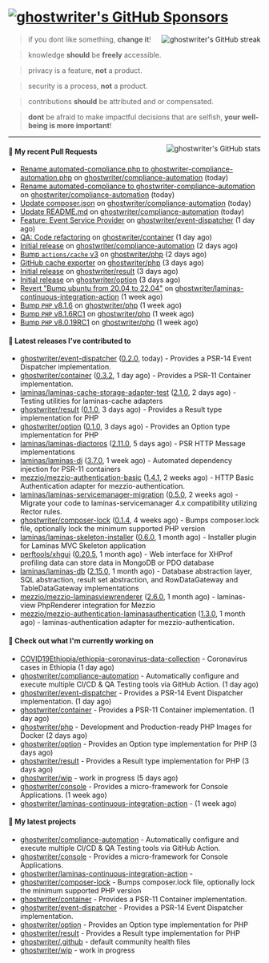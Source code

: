 # [![ghostwriter's GitHub Sponsors](https://img.shields.io/github/sponsors/ghostwriter?label=Sponsors&style=flat-square&logo=GitHub%20Sponsors)](https://github.com/sponsors/ghostwriter)

<img alt="ghostwriter's GitHub streak" align="right" src="https://github-readme-streak-stats.herokuapp.com/?user=ghostwriter">

> if you dont like something, **change it**!

> knowledge **should** be **freely** accessible.

> privacy is a feature, **not** a product.

> security is a process, **not** a product.

> contributions **should** be attributed and or compensated.

> **dont** be afraid to make impactful decisions that are selfish, **your well-being is more important**!

---

<img alt="ghostwriter's GitHub stats" align="right" src="https://github-readme-stats.vercel.app/api?username=ghostwriter&show_icons=true&count_private=true&hide_title=true&hide_rank=true&icon_color=333">

#### 🔨 My recent Pull Requests

- [Rename automated-compliance.php to ghostwriter-compliance-automation.php](https://github.com/ghostwriter/compliance-automation/pull/5) on [ghostwriter/compliance-automation](https://github.com/ghostwriter/compliance-automation) (today)
- [Rename automated-compliance to ghostwriter-compliance-automation](https://github.com/ghostwriter/compliance-automation/pull/4) on [ghostwriter/compliance-automation](https://github.com/ghostwriter/compliance-automation) (today)
- [Update composer.json](https://github.com/ghostwriter/compliance-automation/pull/3) on [ghostwriter/compliance-automation](https://github.com/ghostwriter/compliance-automation) (today)
- [Update README.md](https://github.com/ghostwriter/compliance-automation/pull/2) on [ghostwriter/compliance-automation](https://github.com/ghostwriter/compliance-automation) (today)
- [Feature: Event Service Provider](https://github.com/ghostwriter/event-dispatcher/pull/1) on [ghostwriter/event-dispatcher](https://github.com/ghostwriter/event-dispatcher) (1 day ago)
- [QA: Code refactoring](https://github.com/ghostwriter/container/pull/6) on [ghostwriter/container](https://github.com/ghostwriter/container) (1 day ago)
- [Initial release](https://github.com/ghostwriter/compliance-automation/pull/1) on [ghostwriter/compliance-automation](https://github.com/ghostwriter/compliance-automation) (2 days ago)
- [Bump `actions/cache` v3](https://github.com/ghostwriter/php/pull/58) on [ghostwriter/php](https://github.com/ghostwriter/php) (2 days ago)
- [GitHub cache exporter](https://github.com/ghostwriter/php/pull/56) on [ghostwriter/php](https://github.com/ghostwriter/php) (3 days ago)
- [Initial release](https://github.com/ghostwriter/result/pull/1) on [ghostwriter/result](https://github.com/ghostwriter/result) (3 days ago)
- [Initial release](https://github.com/ghostwriter/option/pull/1) on [ghostwriter/option](https://github.com/ghostwriter/option) (3 days ago)
- [Revert &#34;Bump ubuntu from 20.04 to 22.04&#34;](https://github.com/ghostwriter/laminas-continuous-integration-action/pull/4) on [ghostwriter/laminas-continuous-integration-action](https://github.com/ghostwriter/laminas-continuous-integration-action) (1 week ago)
- [Bump `PHP` v8.1.6](https://github.com/ghostwriter/php/pull/55) on [ghostwriter/php](https://github.com/ghostwriter/php) (1 week ago)
- [Bump `PHP` v8.1.6RC1](https://github.com/ghostwriter/php/pull/54) on [ghostwriter/php](https://github.com/ghostwriter/php) (1 week ago)
- [Bump `PHP` v8.0.19RC1](https://github.com/ghostwriter/php/pull/53) on [ghostwriter/php](https://github.com/ghostwriter/php) (1 week ago)

#### 🔭 Latest releases I've contributed to

- [ghostwriter/event-dispatcher](https://github.com/ghostwriter/event-dispatcher) ([0.2.0](https://github.com/ghostwriter/event-dispatcher/releases/tag/0.2.0), today) - Provides a PSR-14 Event Dispatcher implementation.
- [ghostwriter/container](https://github.com/ghostwriter/container) ([0.3.2](https://github.com/ghostwriter/container/releases/tag/0.3.2), 1 day ago) - Provides a PSR-11 Container implementation.
- [laminas/laminas-cache-storage-adapter-test](https://github.com/laminas/laminas-cache-storage-adapter-test) ([2.1.0](https://github.com/laminas/laminas-cache-storage-adapter-test/releases/tag/2.1.0), 2 days ago) - Testing utilities for laminas-cache adapters
- [ghostwriter/result](https://github.com/ghostwriter/result) ([0.1.0](https://github.com/ghostwriter/result/releases/tag/0.1.0), 3 days ago) - Provides a Result type implementation for PHP
- [ghostwriter/option](https://github.com/ghostwriter/option) ([0.1.0](https://github.com/ghostwriter/option/releases/tag/0.1.0), 3 days ago) - Provides an Option type implementation for PHP
- [laminas/laminas-diactoros](https://github.com/laminas/laminas-diactoros) ([2.11.0](https://github.com/laminas/laminas-diactoros/releases/tag/2.11.0), 5 days ago) - PSR HTTP Message implementations
- [laminas/laminas-di](https://github.com/laminas/laminas-di) ([3.7.0](https://github.com/laminas/laminas-di/releases/tag/3.7.0), 1 week ago) - Automated dependency injection for PSR-11 containers
- [mezzio/mezzio-authentication-basic](https://github.com/mezzio/mezzio-authentication-basic) ([1.4.1](https://github.com/mezzio/mezzio-authentication-basic/releases/tag/1.4.1), 2 weeks ago) - HTTP Basic Authentication adapter for mezzio-authentication.
- [laminas/laminas-servicemanager-migration](https://github.com/laminas/laminas-servicemanager-migration) ([0.5.0](https://github.com/laminas/laminas-servicemanager-migration/releases/tag/0.5.0), 2 weeks ago) - Migrate your code to laminas-servicemanager 4.x compatibility utilizing Rector rules.
- [ghostwriter/composer-lock](https://github.com/ghostwriter/composer-lock) ([0.1.4](https://github.com/ghostwriter/composer-lock/releases/tag/0.1.4), 4 weeks ago) - Bumps composer.lock file, optionally lock the minimum supported PHP version
- [laminas/laminas-skeleton-installer](https://github.com/laminas/laminas-skeleton-installer) ([0.6.0](https://github.com/laminas/laminas-skeleton-installer/releases/tag/0.6.0), 1 month ago) - Installer plugin for Laminas MVC Skeleton application
- [perftools/xhgui](https://github.com/perftools/xhgui) ([0.20.5](https://github.com/perftools/xhgui/releases/tag/0.20.5), 1 month ago) - Web interface for XHProf profiling data can store data in MongoDB or PDO database
- [laminas/laminas-db](https://github.com/laminas/laminas-db) ([2.15.0](https://github.com/laminas/laminas-db/releases/tag/2.15.0), 1 month ago) - Database abstraction layer, SQL abstraction, result set abstraction, and RowDataGateway and TableDataGateway implementations
- [mezzio/mezzio-laminasviewrenderer](https://github.com/mezzio/mezzio-laminasviewrenderer) ([2.6.0](https://github.com/mezzio/mezzio-laminasviewrenderer/releases/tag/2.6.0), 1 month ago) - laminas-view PhpRenderer integration for Mezzio
- [mezzio/mezzio-authentication-laminasauthentication](https://github.com/mezzio/mezzio-authentication-laminasauthentication) ([1.3.0](https://github.com/mezzio/mezzio-authentication-laminasauthentication/releases/tag/1.3.0), 1 month ago) - laminas-authentication adapter for mezzio-authentication.

#### 👷 Check out what I'm currently working on

- [COVID19Ethiopia/ethiopia-coronavirus-data-collection](https://github.com/COVID19Ethiopia/ethiopia-coronavirus-data-collection) - Coronavirus cases in Ethiopia (1 day ago)
- [ghostwriter/compliance-automation](https://github.com/ghostwriter/compliance-automation) - Automatically configure and execute multiple CI/CD &amp; QA Testing tools via GitHub Action. (1 day ago)
- [ghostwriter/event-dispatcher](https://github.com/ghostwriter/event-dispatcher) - Provides a PSR-14 Event Dispatcher implementation. (1 day ago)
- [ghostwriter/container](https://github.com/ghostwriter/container) - Provides a PSR-11 Container implementation. (1 day ago)
- [ghostwriter/php](https://github.com/ghostwriter/php) - Development and Production-ready PHP Images for Docker (2 days ago)
- [ghostwriter/option](https://github.com/ghostwriter/option) - Provides an Option type implementation for PHP (3 days ago)
- [ghostwriter/result](https://github.com/ghostwriter/result) - Provides a Result type implementation for PHP (3 days ago)
- [ghostwriter/wip](https://github.com/ghostwriter/wip) - work in progress (5 days ago)
- [ghostwriter/console](https://github.com/ghostwriter/console) - Provides a micro-framework for Console Applications. (1 week ago)
- [ghostwriter/laminas-continuous-integration-action](https://github.com/ghostwriter/laminas-continuous-integration-action) -  (1 week ago)

#### 🌱 My latest projects

- [ghostwriter/compliance-automation](https://github.com/ghostwriter/compliance-automation) - Automatically configure and execute multiple CI/CD &amp; QA Testing tools via GitHub Action.
- [ghostwriter/console](https://github.com/ghostwriter/console) - Provides a micro-framework for Console Applications.
- [ghostwriter/laminas-continuous-integration-action](https://github.com/ghostwriter/laminas-continuous-integration-action) - 
- [ghostwriter/composer-lock](https://github.com/ghostwriter/composer-lock) - Bumps composer.lock file, optionally lock the minimum supported PHP version
- [ghostwriter/container](https://github.com/ghostwriter/container) - Provides a PSR-11 Container implementation.
- [ghostwriter/event-dispatcher](https://github.com/ghostwriter/event-dispatcher) - Provides a PSR-14 Event Dispatcher implementation.
- [ghostwriter/option](https://github.com/ghostwriter/option) - Provides an Option type implementation for PHP
- [ghostwriter/result](https://github.com/ghostwriter/result) - Provides a Result type implementation for PHP
- [ghostwriter/.github](https://github.com/ghostwriter/.github) - default community health files
- [ghostwriter/wip](https://github.com/ghostwriter/wip) - work in progress

